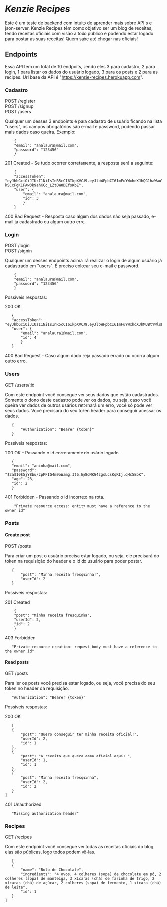 # **_Kenzie Recipes_**

Este é um teste de backend com intuito de aprender mais sobre API's e json-server. Kenzie Recipes têm como objetivo ser um blog de receitas, tendo receitas oficiais com visão à todo público e podendo estar logado para postar as suas receitas! Quem sabe até chegar nas oficiais!

## **Endpoints**

Essa API tem um total de 10 endpoits, sendo eles 3 para cadastro, 2 para login, 1 para listar os dados do usuário logado, 3 para os posts e 2 para as recipes. Url base da API é "https://kenzie-recipes.herokuapp.com".

### Cadastro

POST /register <br/>
POST /signup <br/>
POST /users

Qualquer um desses 3 endpoints é para cadastro de usuário ficando na lista "users", os campos obrigatórios são e-mail e password, podendo passar mais dados caso queira. Exemplo:

````
    {
	"email": "analaura@mail.com",
	"password": "123456"
    }
 ````

201 Created - Se tudo ocorrer corretamente, a resposta será a seguinte: 

````
    {
	"accessToken": "eyJhbGciOiJIUzI1NiIsInR5cCI6IkpXVCJ9.eyJlbWFpbCI6ImFuYWxhdXJhQG1haWwuY29tIiwiaWF0IjoxNjUxNzczOTA4LCJleHAiOjE2NTE3Nzc1MDgsInN1YiI6IjMifQ.zhVbYHNz1-kSCcFgK1FAw3k9ahKCc_LZtDW0DEfsKbE",
	"user": {
		"email": "analaura@mail.com",
		"id": 3
	    }
    }   
 ````

 400 Bad Request - Resposta caso algum dos dados não seja passado, e-mail já cadastrado ou algum outro erro. 


### Login

POST /login <br/>
POST /signin

Qualquer um desses endpoints acima irá realizar o login de algum usuário já cadastrado em "users". É preciso colocar seu e-mail e password. 

````
    {
	"email": "analaura@mail.com",
	"password": "123456"
    }
 ````

 Possíveis respostas:

 200 OK
 ````
    {
	"accessToken": "eyJhbGciOiJIUzI1NiIsInR5cCI6IkpXVCJ9.eyJlbWFpbCI6ImFuYWxhdXJhMUBtYWlsLmNvbSIsImlhdCI6MTY1MTc3NDc5NywiZXhwIjoxNjUxNzc4Mzk3LCJzdWIiOiI0In0.4k024V2dzeJ1yRr_G7UFiteXTCkygxltbGcBF_SvoIM",
	"user": {
		"email": "analaura1@mail.com",
		"id": 4
	    }
    }
 ````
 400 Bad Request - Caso algum dado seja passado errado ou ocorra algum outro erro.

 
 ### Users

 GET /users/:id

 Com este endpoint você consegue ver seus dados que estão cadastrados. Somente o dono deste cadastro pode ver os dados, ou seja, caso você queira ver dados de outros usários retornará um erro, você só pode ver seus dados. Você precisará do seu token header para conseguir acessar os dados.

 ````
    {
        "Authorization": "Bearer {token}"
    }
 ````

 Possíveis respostas:

200 OK - Passando o id corretamente do usário logado.
 ````
    {
	"email": "aninha@mail.com",
	"password": "$2a$10$5jY8bu/zpPFIG4m9oWamg.It6.Ep8qMKG4zgsLcsKqRIj.qHc5EbK",
	"age": 23,
	"id": 2
    }
 ````

401 Forbidden - Passando o id incorreto na rota.
````
    "Private resource access: entity must have a reference to the owner id"
````

### Posts

#### Create post

POST /posts

Para criar um post o usuário precisa estar logado, ou seja, ele precisará do token na requisição do header e o id do usuário para poder postar.
 ````
    {
        "post": "Minha receita fresquinha!",
        "userId": 2
    }
 ````

 Possíveis respostas:

201 Created
````
    {
	"post": "Minha receita fresquinha",
	"userId": 2,
	"id": 2
    }
````


 403 Forbidden 
 ````
    "Private resource creation: request body must have a reference to the owner id"
 ````   

#### Read posts

 GET /posts

 Para ler os posts você precisa estar logado, ou seja, você precisa do seu token no header da requisição.

 ````
    "Authorization": "Bearer {token}"
 ````   

 Possíveis respostas:

 200 OK 
 ````
    [
	{
		"post": "Quero conseguir ter minha receita oficial!",
		"userId": 2,
		"id": 1
	},
	{
		"post": "A receita que quero como oficial aqui: ",
		"userId": 1,
		"id": 1
	},
	{
		"post": "Minha receita fresquinha",
		"userId": 2,
		"id": 2
	}
]
 ````

 401 Unauthorized
 ````
    "Missing authorization header"
 ````

 ### Recipes

 GET /recipes

 Com este endpoint você consegue ver todas as receitas oficiais do blog, elas são públicas, logo todos podem vê-las.

 ````
    [
	{
		"name": "Bolo de Chocolate",
		"ingredients": "4 ovos, 4 colheres (sopa) de chocolate em pó, 2 colheres (sopa) de manteiga, 3 xícaras (chá) de farinha de trigo, 2 xícaras (chá) de açúcar, 2 colheres (sopa) de fermento, 1 xícara (chá) de leite",
		"id": 1
	}
]
 ````